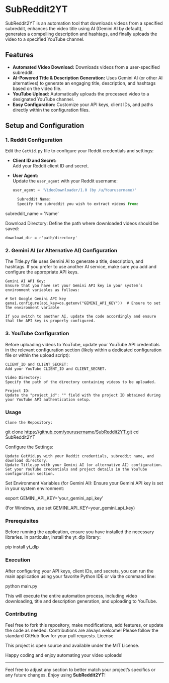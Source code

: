 # SubReddit2YT

SubReddit2YT is an automation tool that downloads videos from a specified subreddit, enhances the video title using AI (Gemini AI by default), generates a compelling description and hashtags, and finally uploads the video to a specified YouTube channel.

## Features

- **Automated Video Download:** Downloads videos from a user-specified subreddit.
- **AI-Powered Title & Description Generation:** Uses Gemini AI (or other AI alternatives) to generate an engaging title, description, and hashtags based on the video file.
- **YouTube Upload:** Automatically uploads the processed video to a designated YouTube channel.
- **Easy Configuration:** Customize your API keys, client IDs, and paths directly within the configuration files.

## Setup and Configuration

### 1. Reddit Configuration

Edit the `GetVid.py` file to configure your Reddit credentials and settings:

- **Client ID and Secret:**  
  Add your Reddit client ID and secret.

- **User Agent:**  
  Update the `user_agent` with your Reddit username:  
  ```python
  user_agent = 'VideoDownloader/1.0 (by /u/Yourusername)'

    Subreddit Name:
    Specify the subreddit you wish to extract videos from:

subreddit_name = 'Name'

Download Directory:
Define the path where downloaded videos should be saved:

    download_dir = r'path/directory'

### 2. Gemini AI (or Alternative AI) Configuration

The Title.py file uses Gemini AI to generate a title, description, and hashtags. If you prefer to use another AI service, make sure you add and configure the appropriate API keys.

    Gemini AI API Key:
    Ensure that you have set your Gemini API key in your system’s environment variables as follows:

    # Set Google Gemini API key
    genai.configure(api_key=os.getenv("GEMINI_API_KEY"))  # Ensure to set the environment variable

    If you switch to another AI, update the code accordingly and ensure that the API key is properly configured.

### 3. YouTube Configuration

Before uploading videos to YouTube, update your YouTube API credentials in the relevant configuration section (likely within a dedicated configuration file or within the upload script):

    CLIENT_ID and CLIENT_SECRET:
    Add your YouTube CLIENT_ID and CLIENT_SECRET.

    Video Directory:
    Specify the path of the directory containing videos to be uploaded.

    Project ID:
    Update the "project_id": "" field with the project ID obtained during your YouTube API authentication setup.

### Usage

    Clone the Repository:

git clone https://github.com/yourusername/SubReddit2YT.git
cd SubReddit2YT

Configure the Settings:

    Update GetVid.py with your Reddit credentials, subreddit name, and download directory.
    Update Title.py with your Gemini AI (or alternative AI) configuration.
    Set your YouTube credentials and project details in the YouTube configuration section.

Set Environment Variables (for Gemini AI): Ensure your Gemini API key is set in your system environment:

export GEMINI_API_KEY='your_gemini_api_key'

(For Windows, use set GEMINI_API_KEY=your_gemini_api_key)

### Prerequisites

Before running the application, ensure you have installed the necessary libraries. In particular, install the yt_dlp library:

pip install yt_dlp

### Execution

After configuring your API keys, client IDs, and secrets, you can run the main application using your favorite Python IDE or via the command line:

python main.py

This will execute the entire automation process, including video downloading, title and description generation, and uploading to YouTube.

### Contributing

Feel free to fork this repository, make modifications, add features, or update the code as needed. Contributions are always welcome! Please follow the standard GitHub flow for your pull requests.
License

This project is open source and available under the MIT License.

Happy coding and enjoy automating your video uploads!


---

Feel free to adjust any section to better match your project’s specifics or any future changes. Enjoy using **SubReddit2YT**!

